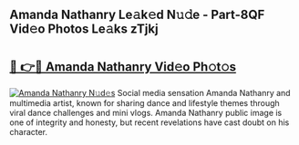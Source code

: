 ## Amanda Nathanry Le𝚊k𝚎d N𝚞𝚍e - Part-8QF Vid𝚎o Photos Le𝚊ks zTjkj

# <h2><a href="http://fbbxhz.evod.top/?m=Amanda+Nathanry">🔗 👉🔴 Amanda Nathanry Vid𝚎o Ph𝚘t𝚘s</a></h2>

[![Amanda Nathanry N𝚞d𝚎s](https://i.imgur.com/8V9OHl7.gif)](http://fbbxhz.evod.top/?m=Amanda+Nathanry)
Social media sensation Amanda Nathanry and multimedia artist, known for sharing dance and lifestyle themes through viral dance challenges and mini vlogs. Amanda Nathanry public image is one of integrity and honesty, but recent revelations have cast doubt on his character. 
